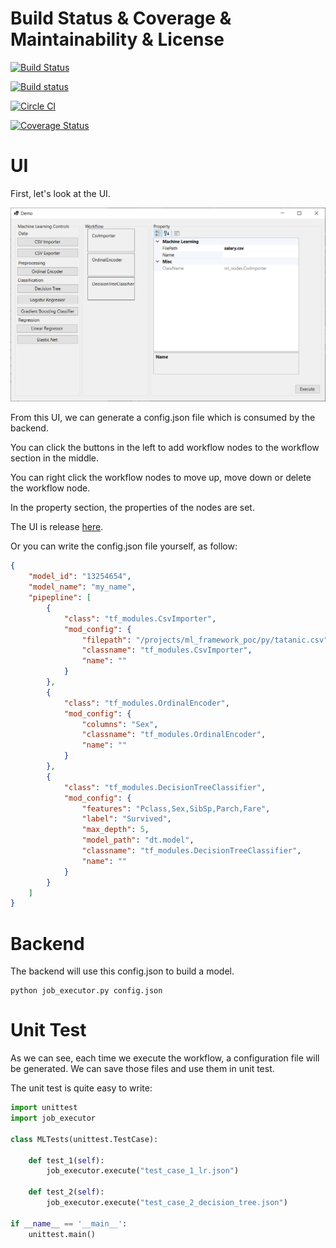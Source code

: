 # Build Status & Coverage & Maintainability & License

[![Build Status](https://travis-ci.org/EricWebsmith/ml_framework_poc.svg?branch=master)](https://travis-ci.org/EricWebsmith/ml_framework_poc)

[![Build status](https://ci.appveyor.com/api/projects/status/oyn44afaq6amw3w9?svg=true)](https://ci.appveyor.com/project/juwikuang/ml-framework-poc)

[![Circle CI](https://circleci.com/gh/EricWebsmith/ml_framework_poc.svg?style=svg)](https://circleci.com/gh/EricWebsmith/ml_framework_poc)

[![Coverage Status](https://coveralls.io/repos/github/EricWebsmith/ml_framework_poc/badge.svg?branch=master)](https://coveralls.io/github/EricWebsmith/ml_framework_poc?branch=master)

# UI

First, let's look at the UI.

![ui](images/ui.png)

From this UI, we can generate a config.json file which is consumed by the backend.



You can click the buttons in the left to add workflow nodes to the workflow section in the middle.



You can right click the workflow nodes to move up, move down or delete the workflow node.



In the property section, the properties of the nodes are set.



The UI is release [here](https://github.com/EricWebsmith/ml_framework_poc/releases/tag/1).

Or you can write the config.json file yourself, as follow:

```json
{
    "model_id": "13254654", 
    "model_name": "my_name", 
    "pipepline": [
        {
            "class": "tf_modules.CsvImporter", 
            "mod_config": {
                "filepath": "/projects/ml_framework_poc/py/tatanic.csv", 
                "classname": "tf_modules.CsvImporter", 
                "name": ""
            }
        }, 
        {
            "class": "tf_modules.OrdinalEncoder", 
            "mod_config": {
                "columns": "Sex", 
                "classname": "tf_modules.OrdinalEncoder", 
                "name": ""
            }
        }, 
        {
            "class": "tf_modules.DecisionTreeClassifier", 
            "mod_config": {
                "features": "Pclass,Sex,SibSp,Parch,Fare", 
                "label": "Survived", 
                "max_depth": 5, 
                "model_path": "dt.model", 
                "classname": "tf_modules.DecisionTreeClassifier", 
                "name": ""
            }
        }
    ]
}
```



# Backend

The backend will use this config.json to build a model.



```pyhton
python job_executor.py config.json
```



# Unit Test

As we can see, each time we execute the workflow, a configuration file will be generated. We can save those files and use them in unit test. 



The unit test is quite easy to write:



```python 
import unittest
import job_executor

class MLTests(unittest.TestCase):

    def test_1(self):
        job_executor.execute("test_case_1_lr.json")

    def test_2(self):
        job_executor.execute("test_case_2_decision_tree.json")

if __name__ == '__main__':
    unittest.main()
```


